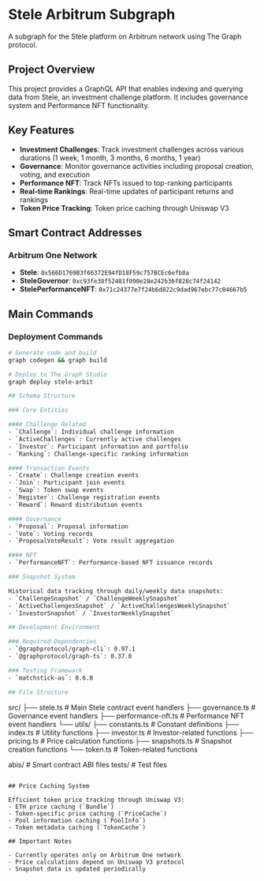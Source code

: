 # Stele Arbitrum Subgraph

A subgraph for the Stele platform on Arbitrum network using The Graph protocol.

## Project Overview

This project provides a GraphQL API that enables indexing and querying data from Stele, an investment challenge platform. It includes governance system and Performance NFT functionality.

## Key Features

- **Investment Challenges**: Track investment challenges across various durations (1 week, 1 month, 3 months, 6 months, 1 year)
- **Governance**: Monitor governance activities including proposal creation, voting, and execution
- **Performance NFT**: Track NFTs issued to top-ranking participants
- **Real-time Rankings**: Real-time updates of participant returns and rankings
- **Token Price Tracking**: Token price caching through Uniswap V3

## Smart Contract Addresses

### Arbitrum One Network
- **Stele**: `0x566D1769B3f66372E94fD18F59c757BCEc6efb8a`
- **SteleGovernor**: `0xc93fe38f52481f090e28e242b36f828c74f24142`  
- **StelePerformanceNFT**: `0x71c24377e7f24b6d822c9dad967ebc77c04667b5`

## Main Commands

### Deployment Commands
```bash
# Generate code and build
graph codegen && graph build

# Deploy to The Graph Studio
graph deploy stele-arbit

## Schema Structure

### Core Entities

#### Challenge Related
- `Challenge`: Individual challenge information
- `ActiveChallenges`: Currently active challenges
- `Investor`: Participant information and portfolio
- `Ranking`: Challenge-specific ranking information

#### Transaction Events
- `Create`: Challenge creation events
- `Join`: Participant join events
- `Swap`: Token swap events
- `Register`: Challenge registration events
- `Reward`: Reward distribution events

#### Governance
- `Proposal`: Proposal information
- `Vote`: Voting records
- `ProposalVoteResult`: Vote result aggregation

#### NFT
- `PerformanceNFT`: Performance-based NFT issuance records

### Snapshot System

Historical data tracking through daily/weekly data snapshots:
- `ChallengeSnapshot` / `ChallengeWeeklySnapshot`
- `ActiveChallengesSnapshot` / `ActiveChallengesWeeklySnapshot`  
- `InvestorSnapshot` / `InvestorWeeklySnapshot`

## Development Environment

### Required Dependencies
- `@graphprotocol/graph-cli`: 0.97.1
- `@graphprotocol/graph-ts`: 0.37.0

### Testing Framework
- `matchstick-as`: 0.6.0

## File Structure

```
src/
├── stele.ts              # Main Stele contract event handlers
├── governance.ts         # Governance event handlers
├── performance-nft.ts    # Performance NFT event handlers
└── utils/
    ├── constants.ts      # Constant definitions
    ├── index.ts         # Utility functions
    ├── investor.ts      # Investor-related functions
    ├── pricing.ts       # Price calculation functions
    ├── snapshots.ts     # Snapshot creation functions
    └── token.ts         # Token-related functions

abis/                     # Smart contract ABI files
tests/                    # Test files
```

## Price Caching System

Efficient token price tracking through Uniswap V3:
- ETH price caching (`Bundle`)
- Token-specific price caching (`PriceCache`)
- Pool information caching (`PoolInfo`)
- Token metadata caching (`TokenCache`)

## Important Notes

- Currently operates only on Arbitrum One network
- Price calculations depend on Uniswap V3 protocol
- Snapshot data is updated periodically